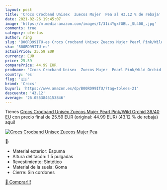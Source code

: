 ```yaml
---
layout: post
title: 'Crocs Crocband Unisex  Zuecos Mujer  Pea al 43.12 % de rebaja'
date: 2021-02-26 19:45:07
image: 'https://m.media-amazon.com/images/I/31i4YgxfGBL._SL400_.jpg'
comments: true
category: ofertas
author: ring
slug: 'B00RD99ITU-es Crocs Crocband Unisex Zuecos Mujer Pearl Pink/Wild Orchid...'
sku: 'B00RD99ITU-es'
actualPrice: 25.59 EUR
currency: EUR
price: 25.59
comparePrice: 44.99 EUR
prodname: 'Crocs Crocband Unisex  Zuecos Mujer  Pearl Pink/Wild Orchid  39/40 EU'
country: 'es'
flag: '🇪🇸'
brand: 'Crocs'
buyurl: 'https://www.amazon.es/dp/B00RD99ITU/?tag=tolees-21'
descuento: '43.12'
average: '26.0553846153846'
---
```


Tienes [Crocs Crocband Unisex  Zuecos Mujer  Pearl Pink/Wild Orchid  39/40 EU](https://www.amazon.es/dp/B00RD99ITU/?tag=tolees-21) con precio final de  25.59 EUR (original: 44.99 EUR) (43.12 %  de rebaja) aqui!

[![Crocs Crocband Unisex  Zuecos Mujer  Pea](https://m.media-amazon.com/images/I/31i4YgxfGBL._SL400_.jpg)](https://www.amazon.es/dp/B00RD99ITU/?tag=tolees-21)

🔎:

- Material exterior: Espuma
- Altura del tacón: 1.5 pulgadas
- Revestimiento: Sintético
- Material de la suela: Goma
- Cierre: Sin cordones

[🛒 Comprar!!!](https://www.amazon.es/dp/B00RD99ITU/?tag=tolees-21)
